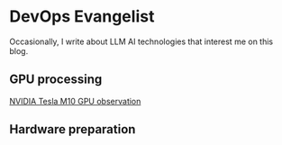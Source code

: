 # DevOps Evangelist
Occasionally, I write about LLM AI technologies that interest me on this blog.  

## GPU processing
[NVIDIA Tesla M10 GPU observation](gpu/placeholder.md)

## Hardware preparation
